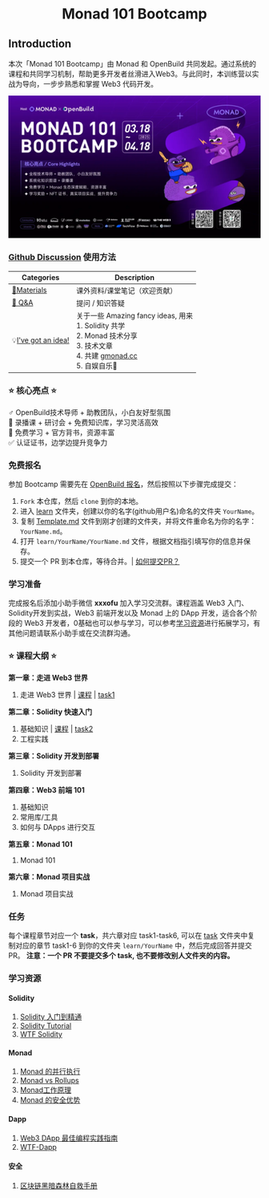 
<div align="center">
    <h1>Monad 101 Bootcamp</h1>
</div>

## Introduction

本次「Monad 101 Bootcamp」由 Monad 和 OpenBuild 共同发起。通过系统的课程和共同学习机制，帮助更多开发者丝滑进入Web3。与此同时，本训练营以实战为导向，一步步熟悉和掌握 Web3 代码开发。

![bootcamp](./public/bootcamp.png)


### [Github Discussion](https://github.com/openbuildxyz/Monad-101-Bootcamp/discussions) 使用方法

| Categories         | Description                                                  |
| ------------------ | ------------------------------------------------------------ |
| [🍕Materials](https://github.com/openbuildxyz/Monad-101-Bootcamp/discussions/categories/materials)         | 课外资料/课堂笔记（欢迎贡献）  |
| [🙏 Q&A](https://github.com/openbuildxyz/Monad-101-Bootcamp/discussions/categories/q-a)              | 提问 / 知识答疑   |
| 💡[I've got an idea!](https://github.com/openbuildxyz/Monad-101-Bootcamp/discussions/categories/i-ve-got-an-idea)   | 关于一些 Amazing fancy ideas, 用来<br />1. Solidity 共学 <br />2. Monad 技术分享<br />3. 技术文章<br />4. 共建 [gmonad.cc](https://gmonad.cc/)<br />5. 自娱自乐🎣<br /> |

### ⭐ 核心亮点 ⭐

♂️ OpenBuild技术导师 + 助教团队，小白友好型氛围  
🏫 录播课 + 研讨会 + 免费知识库，学习灵活高效  
🙌 免费学习 + 官方背书，资源丰富  
✅ 认证证书，边学边提升竞争力  


### 免费报名

参加 Bootcamp 需要先在 [OpenBuild 报名](https://openbuild.xyz/learn/challenges/2060691796)，然后按照以下步骤完成提交：

1. `Fork` 本仓库，然后 `clone` 到你的本地。
2. 进入 [learn](./learn) 文件夹，创建以你的名字(github用户名)命名的文件夹 `YourName`。
3. 复制 [Template.md](./Template.md) 文件到刚才创建的文件夹，并将文件重命名为你的名字：`YourName.md`。
4. 打开 `learn/YourName/YourName.md` 文件，根据文档指引填写你的信息并保存。
5. 提交一个 PR 到本仓库，等待合并。| [如何提交PR？](https://juejin.cn/post/7021727244124962846)


### 学习准备

完成报名后添加小助手微信 **xxxofu** 加入学习交流群。课程涵盖 Web3 入门、Solidity开发到实战，Web3 前端开发以及 Monad 上的 DApp 开发，适合各个阶段的 Web3 开发者，0基础也可以参与学习，可以参考[学习资源](#学习资源)进行拓展学习，有其他问题请联系小助手或在交流群沟通。


### ⭐ 课程大纲 ⭐

**第一章：走进 Web3 世界** 

1. 走进 Web3 世界 | [课程](https://openbuild.xyz/learn/challenges/2060691796/1740467134) | [task1](./task/task1.md)


**第二章：Solidity 快速入门**

1. 基础知识 | [课程](https://openbuild.xyz/learn/challenges/2060691796/1740467370) |  [task2](./task/task2.md)
2. 工程实践


**第三章：Solidity 开发到部署**

1. Solidity 开发到部署


**第四章：Web3 前端 101**

1. 基础知识
2. 常用库/工具
3. 如何与 DApps 进行交互


**第五章：Monad 101**

1. Monad 101


**第六章：Monad 项目实战**

1. Monad 项目实战


### 任务

每个课程章节对应一个 **task**，共六章对应 task1-task6, 可以在 [task](./task) 文件夹中复制对应的章节 task1-6 到你的文件夹 `learn/YourName` 中，然后完成回答并提交 PR。 **注意：一个 PR 不要提交多个 task, 也不要修改别人文件夹的内容。**


### 学习资源

#### Solidity

1. [Solidity 入门到精通](https://openbuild.xyz/learn/courses/95)  
2. [Solidity Tutorial](https://openbuild.xyz/learn/courses/78)   
3. [WTF Solidity](https://github.com/AmazingAng/WTF-Solidity)  

#### Monad

1. [Monad 的并行执行](https://github.com/monad-cn/docs/blob/main/articles/104_Monad%E7%9A%84%E5%B9%B6%E8%A1%8C%E6%89%A7%E8%A1%8C.md)  
2. [Monad vs Rollups ](https://github.com/monad-cn/docs/blob/main/articles/102_MonadvsRollups.md)  
3. [Monad工作原理](https://github.com/monad-cn/docs/blob/main/articles/110_Monad%E5%B7%A5%E4%BD%9C%E5%8E%9F%E7%90%86.md)  
4. [Monad 的安全优势](https://github.com/monad-cn/docs/blob/main/articles/107_Monad%E7%9A%84%E5%AE%89%E5%85%A8%E4%BC%98%E5%8A%BF.md)  

#### Dapp 

1. [Web3 DApp 最佳编程实践指南](https://guoyu.mirror.xyz/RD-xkpoxasAU7x5MIJmiCX4gll3Cs0pAd5iM258S1Ek)  
2. [WTF-Dapp](https://github.com/WTFAcademy/WTF-Dapp)


#### 安全

1. [区块链黑暗森林自救手册](https://github.com/slowmist/Blockchain-dark-forest-selfguard-handbook/blob/main/README_CN.md)
